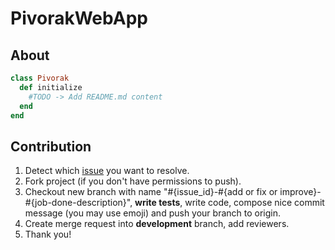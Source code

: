 # PivorakWebApp

## About

```ruby
class Pivorak
  def initialize
    #TODO -> Add README.md content
  end
end
```

## Contribution

1. Detect which [issue](https://github.com/pivorakmeetup/pivorak-web-app/issues) you want to resolve.
2. Fork project (if you don't have permissions to push).
3. Checkout new branch with name "#{issue_id}-#{add or fix or improve}-#{job-done-description}", **write tests**, write code, compose nice commit message (you may use emoji) and push your branch to origin.
4. Create merge request into **development** branch, add reviewers.
5. Thank you!
